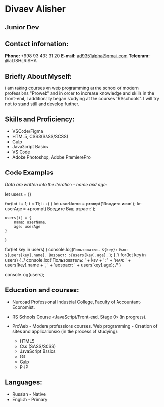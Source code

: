 # Divaev Alisher

## Junior Dev



## **Contact infornation:**

 **Phone:** +998 93 433 31 20
 **E-mail:** ad9351alpha@gmail.com
 **Telegram:** @aLISHgRISHA



## **Briefly About Myself:**

I am taking courses on web programming at the school of modern professions "Proweb" and in order to increase knowledge and skills in the front-end, I additionally began studying at the courses "RSschools". I will try not to stand still and develop further.



## **Skills and Proficiency:**

 * VSCode/Figma
 * HTML5, CSS3(SASS/SCSS)
 * Gulp
 * JavaScript Basics
 * VS Code
 * Adobe Photoshop, Adobe PremierePro
 
 

## **Code Examples**

_Data are written into the iteration - name and age:_

let users = {}

for(let i = 1; i < 11; i++) {
    let userName = prompt('Введите имя:');
    let userAge = +prompt('Введите Ваш взраст:');

    users[i] = {
        name: userName,
        age: userAge
    }
}


for(let key in users) {
    console.log(`Пользователь ${key}:
    Имя: ${users[key].name}.
    Возраст: ${users[key].age}.`
    );
}
    // for(let key in users) {
    //     console.log('Пользователь: ' + key + ': ' + 'имя: ' + users[key].name + ', ' + 'возраст: ' + users[key].age);
    // }

console.log(users);



## **Education and courses:**

 * Nurobad Professional Industrial College,
    Faculty of Accountant-Economist.

 * RS Schools Course «JavaScript/Front-end. Stage 0» (in progress).

 * ProWeb - Modern professions courses. Web programming - Сreation of sites and applicationsю (in the process of studying):
   * HTML5
   * Css (SASS/SCSS)
   * JavaScript Basics
   * Git
   * Gulp
   * PHP



## **Languages:**
  * Russian - Native
  * English - Primary


